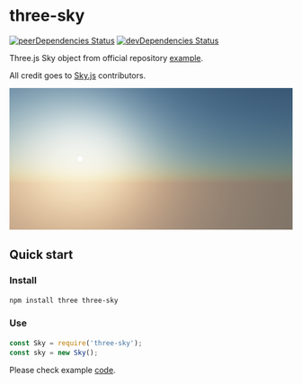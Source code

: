 # three-sky

[![peerDependencies Status](https://david-dm.org/1oginov/three-sky/peer-status.svg)](https://david-dm.org/1oginov/three-sky?type=peer)
[![devDependencies Status](https://david-dm.org/1oginov/three-sky/dev-status.svg)](https://david-dm.org/1oginov/three-sky?type=dev)

Three.js Sky object from official repository [example](https://threejs.org/examples/?q=shad#webgl_shaders_sky).

All credit goes to [Sky.js](https://github.com/mrdoob/three.js/blob/master/examples/js/objects/Sky.js) contributors.

![Teaser](https://raw.githubusercontent.com/1oginov/three-sky/master/misc/teaser.png)

## Quick start

### Install

```sh
npm install three three-sky
```

### Use

```js
const Sky = require('three-sky');
const sky = new Sky();
```

Please check example [code](https://github.com/mrdoob/three.js/blob/master/examples/webgl_shaders_sky.html).
